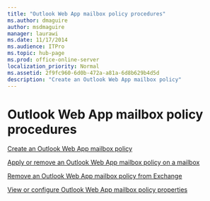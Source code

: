 ```yaml
---
title: "Outlook Web App mailbox policy procedures"
ms.author: dmaguire
author: msdmaguire
manager: laurawi
ms.date: 11/17/2014
ms.audience: ITPro
ms.topic: hub-page
ms.prod: office-online-server
localization_priority: Normal
ms.assetid: 2f9fc960-6d0b-472a-a81a-6d8b629b4d5d
description: "Create an Outlook Web App mailbox policy"
---
```


# Outlook Web App mailbox policy procedures

[Create an Outlook Web App mailbox policy](create-outlook-web-app-mailbox-policy.md)
  
[Apply or remove an Outlook Web App mailbox policy on a mailbox](apply-or-remove-outlook-web-app-mailbox-policy.md)
  
[Remove an Outlook Web App mailbox policy from Exchange](remove-outlook-web-app-mailbox-policy.md)
  
[View or configure Outlook Web App mailbox policy properties](configure-outlook-web-app-mailbox-policy-properties.md)
  

